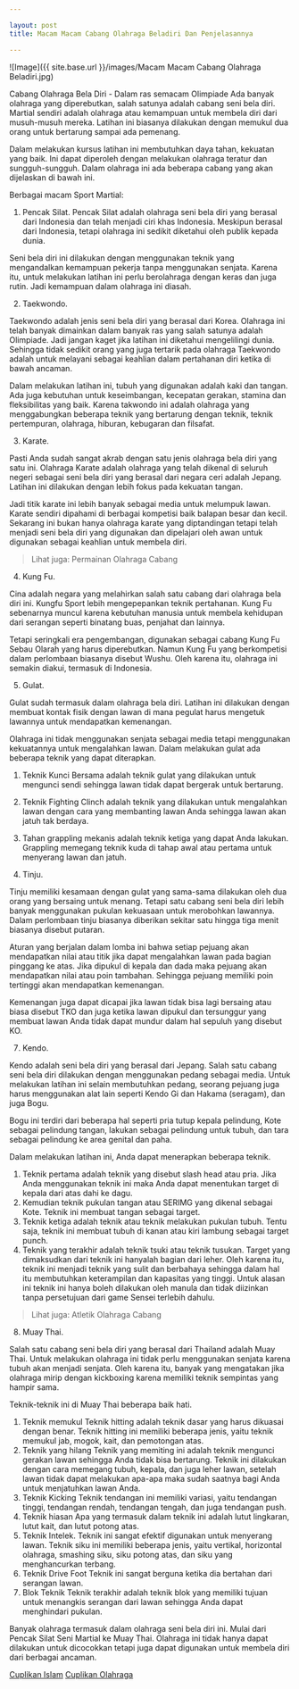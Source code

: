 ```yaml
---

layout: post
title: Macam Macam Cabang Olahraga Beladiri Dan Penjelasannya

---
```



![Image]({{ site.base.url }}/images/Macam Macam Cabang Olahraga Beladiri.jpg)

Cabang Olahraga Bela Diri - Dalam ras semacam Olimpiade Ada banyak olahraga yang diperebutkan, salah satunya adalah cabang seni bela diri. Martial sendiri adalah olahraga atau kemampuan untuk membela diri dari musuh-musuh mereka. Latihan ini biasanya dilakukan dengan memukul dua orang untuk bertarung sampai ada pemenang.

Dalam melakukan kursus latihan ini membutuhkan daya tahan, kekuatan yang baik. Ini dapat diperoleh dengan melakukan olahraga teratur dan sungguh-sungguh. Dalam olahraga ini ada beberapa cabang yang akan dijelaskan di bawah ini.

Berbagai macam Sport Martial:
1. Pencak Silat.
Pencak Silat adalah olahraga seni bela diri yang berasal dari Indonesia dan telah menjadi ciri khas Indonesia. Meskipun berasal dari Indonesia, tetapi olahraga ini sedikit diketahui oleh publik kepada dunia.

Seni bela diri ini dilakukan dengan menggunakan teknik yang mengandalkan kemampuan pekerja tanpa menggunakan senjata. Karena itu, untuk melakukan latihan ini perlu berolahraga dengan keras dan juga rutin. Jadi kemampuan dalam olahraga ini diasah.

2. Taekwondo.

Taekwondo adalah jenis seni bela diri yang berasal dari Korea. Olahraga ini telah banyak dimainkan dalam banyak ras yang salah satunya adalah Olimpiade. Jadi jangan kaget jika latihan ini diketahui mengelilingi dunia. Sehingga tidak sedikit orang yang juga tertarik pada olahraga Taekwondo adalah untuk melayani sebagai keahlian dalam pertahanan diri ketika di bawah ancaman.

Dalam melakukan latihan ini, tubuh yang digunakan adalah kaki dan tangan. Ada juga kebutuhan untuk keseimbangan, kecepatan gerakan, stamina dan fleksibilitas yang baik. Karena takwondo ini adalah olahraga yang menggabungkan beberapa teknik yang bertarung dengan teknik, teknik pertempuran, olahraga, hiburan, kebugaran dan filsafat.

3. Karate.

Pasti Anda sudah sangat akrab dengan satu jenis olahraga bela diri yang satu ini. Olahraga Karate adalah olahraga yang telah dikenal di seluruh negeri sebagai seni bela diri yang berasal dari negara ceri adalah Jepang. Latihan ini dilakukan dengan lebih fokus pada kekuatan tangan.

Jadi titik karate ini lebih banyak sebagai media untuk melumpuk lawan. Karate sendiri dipahami di berbagai kompetisi baik balapan besar dan kecil. Sekarang ini bukan hanya olahraga karate yang diptandingan tetapi telah menjadi seni bela diri yang digunakan dan dipelajari oleh awan untuk digunakan sebagai keahlian untuk membela diri.

> Lihat juga: Permainan Olahraga Cabang

4. Kung Fu.

Cina adalah negara yang melahirkan salah satu cabang dari olahraga bela diri ini. Kungfu Sport lebih mengepepankan teknik pertahanan. Kung Fu sebenarnya muncul karena kebutuhan manusia untuk membela kehidupan dari serangan seperti binatang buas, penjahat dan lainnya.

Tetapi seringkali era pengembangan, digunakan sebagai cabang Kung Fu Sebau Olarah yang harus diperebutkan. Namun Kung Fu yang berkompetisi dalam perlombaan biasanya disebut Wushu. Oleh karena itu, olahraga ini semakin diakui, termasuk di Indonesia.

5. Gulat.

Gulat sudah termasuk dalam olahraga bela diri. Latihan ini dilakukan dengan membuat kontak fisik dengan lawan di mana pegulat harus mengetuk lawannya untuk mendapatkan kemenangan.

Olahraga ini tidak menggunakan senjata sebagai media tetapi menggunakan kekuatannya untuk mengalahkan lawan. Dalam melakukan gulat ada beberapa teknik yang dapat diterapkan.

1. Teknik Kunci Bersama adalah teknik gulat yang dilakukan untuk mengunci sendi sehingga lawan tidak dapat bergerak untuk bertarung.
2. Teknik Fighting Clinch adalah teknik yang dilakukan untuk mengalahkan lawan dengan cara yang membanting lawan Anda sehingga lawan akan jatuh tak berdaya.
3. Tahan grappling mekanis adalah teknik ketiga yang dapat Anda lakukan. Grappling memegang teknik kuda di tahap awal atau pertama untuk menyerang lawan dan jatuh.

6. Tinju.

Tinju memiliki kesamaan dengan gulat yang sama-sama dilakukan oleh dua orang yang bersaing untuk menang. Tetapi satu cabang seni bela diri lebih banyak menggunakan pukulan kekuasaan untuk merobohkan lawannya. Dalam perlombaan tinju biasanya diberikan sekitar satu hingga tiga menit biasanya disebut putaran.

Aturan yang berjalan dalam lomba ini bahwa setiap pejuang akan mendapatkan nilai atau titik jika dapat mengalahkan lawan pada bagian pinggang ke atas. Jika dipukul di kepala dan dada maka pejuang akan mendapatkan nilai atau poin tambahan. Sehingga pejuang memiliki poin tertinggi akan mendapatkan kemenangan.

Kemenangan juga dapat dicapai jika lawan tidak bisa lagi bersaing atau biasa disebut TKO dan juga ketika lawan dipukul dan tersunggur yang membuat lawan Anda tidak dapat mundur dalam hal sepuluh yang disebut KO.

7. Kendo.

Kendo adalah seni bela diri yang berasal dari Jepang. Salah satu cabang seni bela diri dilakukan dengan menggunakan pedang sebagai media. Untuk melakukan latihan ini selain membutuhkan pedang, seorang pejuang juga harus menggunakan alat lain seperti Kendo Gi dan Hakama (seragam), dan juga Bogu.

Bogu ini terdiri dari beberapa hal seperti pria tutup kepala pelindung, Kote sebagai pelindung tangan, lakukan sebagai pelindung untuk tubuh, dan tara sebagai pelindung ke area genital dan paha.

Dalam melakukan latihan ini, Anda dapat menerapkan beberapa teknik.

1. Teknik pertama adalah teknik yang disebut slash head atau pria. Jika Anda menggunakan teknik ini maka Anda dapat menentukan target di kepala dari atas dahi ke dagu.
2. Kemudian teknik pukulan tangan atau SERIMG yang dikenal sebagai Kote. Teknik ini membuat tangan sebagai target.
3. Teknik ketiga adalah teknik atau teknik melakukan pukulan tubuh. Tentu saja, teknik ini membuat tubuh di kanan atau kiri lambung sebagai target punch.
4. Teknik yang terakhir adalah teknik tsuki atau teknik tusukan. Target yang dimaksudkan dari teknik ini hanyalah bagian dari leher. Oleh karena itu, teknik ini menjadi teknik yang sulit dan berbahaya sehingga dalam hal itu membutuhkan keterampilan dan kapasitas yang tinggi. Untuk alasan ini teknik ini hanya boleh dilakukan oleh manula dan tidak diizinkan tanpa persetujuan dari game Sensei terlebih dahulu.

> Lihat juga: Atletik Olahraga Cabang

8. Muay Thai.

Salah satu cabang seni bela diri yang berasal dari Thailand adalah Muay Thai. Untuk melakukan olahraga ini tidak perlu menggunakan senjata karena tubuh akan menjadi senjata. Oleh karena itu, banyak yang mengatakan jika olahraga mirip dengan kickboxing karena memiliki teknik sempintas yang hampir sama.

Teknik-teknik ini di Muay Thai beberapa baik hati.

1. Teknik memukul
Teknik hitting adalah teknik dasar yang harus dikuasai dengan benar. Teknik hitting ini memiliki beberapa jenis, yaitu teknik memukul jab, mogok, kait, dan pemotongan atas.
2. Teknik yang hilang
Teknik yang memiting ini adalah teknik mengunci gerakan lawan sehingga Anda tidak bisa bertarung. Teknik ini dilakukan dengan cara memegang tubuh, kepala, dan juga leher lawan, setelah lawan tidak dapat melakukan apa-apa maka sudah saatnya bagi Anda untuk menjatuhkan lawan Anda.
3. Teknik Kicking
Teknik tendangan ini memiliki variasi, yaitu tendangan tinggi, tendangan rendah, tendangan tengah, dan juga tendangan push.
4. Teknik hiasan
Apa yang termasuk dalam teknik ini adalah lutut lingkaran, lutut kait, dan lutut potong atas.
5. Teknik Intelek.
Teknik ini sangat efektif digunakan untuk menyerang lawan. Teknik siku ini memiliki beberapa jenis, yaitu vertikal, horizontal olahraga, smashing siku, siku potong atas, dan siku yang menghancurkan terbang.
6. Teknik Drive Foot
Teknik ini sangat berguna ketika dia bertahan dari serangan lawan.
7. Blok Teknik
Teknik terakhir adalah teknik blok yang memiliki tujuan untuk menangkis serangan dari lawan sehingga Anda dapat menghindari pukulan.

Banyak olahraga termasuk dalam olahraga seni bela diri ini. Mulai dari Pencak Silat Seni Martial ke Muay Thai. Olahraga ini tidak hanya dapat dilakukan untuk dicocokkan tetapi juga dapat digunakan untuk membela diri dari berbagai ancaman.

<a href="https://cuplikanislam.com/">Cuplikan Islam</a>
<a href="https://www.cuplikanolahraga.com/">Cuplikan Olahraga</a>
